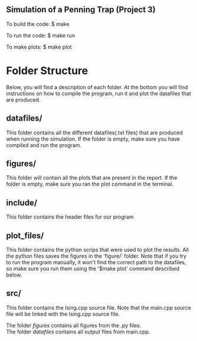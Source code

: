 Simulation of a Penning Trap (Project 3)
-------------------------------------------------
To build the code:
$ make

To run the code:
$ make run

To make plots:
$ make plot


# Folder Structure
Below, you will find a description of each folder. At the bottom you will find instructions on how to compile the program, run it and plot the datafiles that are produced.
## datafiles/
  This folder contains all the different datafiles(.txt files) that are produced when running the simulation. If the folder is empty, make sure you have compiled and run the program.

## figures/
  This folder will contain all the plots that are present in the report. If the folder is empty, make sure you ran the plot command in the terminal.

## include/
  This folder contains the header files for our program

## plot_files/
  This folder contains the python scrips that were used to plot the results. All the python files saves the figures in the 'figure/' folder. Note that if you try to run the program manually, it won't find the correct path to the datafiles, so make sure you run them using the '$make plot' command described below.

## src/
  This folder contains the Ising.cpp source file. Note that the main.cpp source file will be linked with the Ising.cpp source file.

The folder *figures* contains all figures from the .py files. \
The folder *datafiles* contains all output files from main.cpp.
